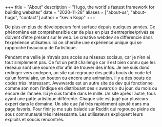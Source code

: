 +++
title = "About"
description = "Hugo, the world's fastest framework for building websites"
date = "2020-11-28"
aliases = ["about-us", "about-hugo", "contact"]
author = "kevin Kopp"
+++

De plus en plus de développeurs font surface depuis quelques années. Ce phénomène est compréhensible car de plus en plus d’entreprise/privés se doivent d’être présent sur le web.  Le créative webdev se différencie dans l’expérience utilisateur. Ici on cherche une expérience unique qui se rapproche beaucoup de l’artistique. 

Pendant ma veille je n’avais pas accès au réseaux sociaux, car je n’en ai tout simplement pas. Ce fut un petit challenge car il est bien connu que les réseaux sont une source d’or afin de trouver des infos. Je me suis donc rédiriger vers codepen, un site qui regroupe des petits bouts de code tel qu’un formulaire, un bouton ou encore une animation. Il y a des bouts de codes très intéressant. Awwwards est un autre site de dev qui fonctionne comme son nom l’indique en distribuant des « awards » du jour, du mois ou encore de l’année. Ici je suis tombé dans le mille. Un site après l’autre, tous ayant une patte artistique différente. Chaque site est jugé par plusieurs expert dans le domaine. Un site que j’ai très rapidement ajouté dans ma page favoris. Pour finir je me suis baladé sur Reddit qui regroupe pleins de sous communauté très intéressante. Les utilisateurs expliquent leurs exploits et soucis rencontrés.
